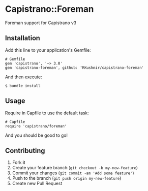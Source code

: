 # Capistrano::Foreman

Foreman support for Capistrano v3

## Installation

Add this line to your application's Gemfile:

    # Gemfile
    gem 'capistrano', '~> 3.0'
    gem 'capistrano-foreman', github: 'RKushnir/capistrano-foreman'

And then execute:

    $ bundle install

## Usage

Require in Capfile to use the default task:

    # Capfile
    require 'capistrano/foreman'

And you should be good to go!

## Contributing

1. Fork it
2. Create your feature branch (`git checkout -b my-new-feature`)
3. Commit your changes (`git commit -am 'Add some feature'`)
4. Push to the branch (`git push origin my-new-feature`)
5. Create new Pull Request

